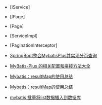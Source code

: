 - [IService]
- [IPage]
- [Page]
- [ServiceImpl]
- [PaginationInterceptor]

- [SpringBoot整合MybatisPlus并实现分页查询](https://blog.csdn.net/xinxin172170185/article/details/84645735)
- [MyBatis-Plus 的相关配置和拼接方法大全](https://blog.csdn.net/qq_32567149/article/details/80606205)
- [Mybatis：resultMap的使用总结](https://www.cnblogs.com/kenhome/p/7764398.html)
- [Mybatis：resultMap的使用总结](https://www.cnblogs.com/kenhome/p/7764398.html)
- [mybatis 批量将list数据插入到数据库](https://blog.csdn.net/wsjzzcbq/article/details/81779588)